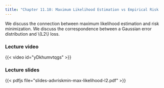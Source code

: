 ```yaml
---
title: "Chapter 11.10: Maximum Likelihood Estimation vs Empirical Risk Minimization I"
---
```

We discuss the connection between maximum likelihood estimation and risk minimization. We discuss the correspondence between a Gaussian error distribution and \\(L2\\) loss. 

<!--more-->

### Lecture video

{{< video id="yDkhumvtqgs" >}}

### Lecture slides

{{< pdfjs file="slides-advriskmin-max-likelihood-l2.pdf" >}}
